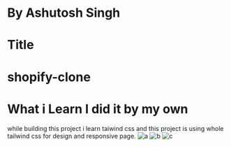 # By Ashutosh Singh
# Title
# shopify-clone
# What i Learn I did it by my own


while building this project i learn taiwind css and this project is using whole tailwind css for design and responsive page.
![a](https://user-images.githubusercontent.com/109889191/189540701-68e45b1a-f63a-4dcb-a81b-27f4d606ff4f.png)
![b](https://user-images.githubusercontent.com/109889191/189540704-a7d2ab4d-0c7d-41ba-b419-29a9013df532.png)
![c](https://user-images.githubusercontent.com/109889191/189540707-fab7f43e-e348-4266-a37f-30b42eae52ae.png)

